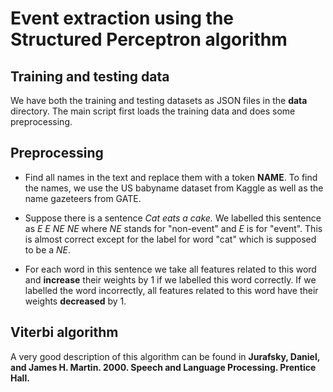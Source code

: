 # Event extraction using the Structured Perceptron algorithm

## Training and testing data
We have both the training and testing datasets as JSON files in the **data** directory. The main script first loads the training data and does some preprocessing.

## Preprocessing
* Find all names in the text and replace them with a token **NAME**. To find the names, we use the US babyname dataset from Kaggle as well as the name gazeteers from GATE.

*  Suppose there is a sentence _Cat eats a cake._ We labelled this sentence as *E E NE NE* where *NE* stands for "non-event" and *E* is for "event". This is almost correct except for the label for word "cat" which is supposed to be a *NE*. 
*  For each word in this sentence we take all features related to this word and **increase** their weights by 1 if we labelled this word correctly. If we labelled the word incorrectly, all features related to this word have their weights **decreased** by 1.

## Viterbi algorithm

A very good description of this algorithm can be found in 
**Jurafsky, Daniel, and James H. Martin. 2000. Speech and Language Processing. Prentice Hall.**